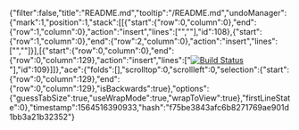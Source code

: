 {"filter":false,"title":"README.md","tooltip":"/README.md","undoManager":{"mark":1,"position":1,"stack":[[{"start":{"row":0,"column":0},"end":{"row":1,"column":0},"action":"insert","lines":["",""],"id":108},{"start":{"row":1,"column":0},"end":{"row":2,"column":0},"action":"insert","lines":["",""]}],[{"start":{"row":0,"column":0},"end":{"row":0,"column":129},"action":"insert","lines":["[![Build Status](https://travis-ci.org/johnnycistudent/dogdeal.svg?branch=master)](https://travis-ci.org/johnnycistudent/dogdeal)"],"id":109}]]},"ace":{"folds":[],"scrolltop":0,"scrollleft":0,"selection":{"start":{"row":0,"column":129},"end":{"row":0,"column":129},"isBackwards":true},"options":{"guessTabSize":true,"useWrapMode":true,"wrapToView":true},"firstLineState":0},"timestamp":1564516390933,"hash":"f75be3843afc6b8271769ae901d1bb3a21b32352"}